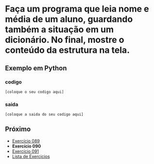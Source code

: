 # Faça um programa que leia nome e média de um aluno, guardando também a situação em um dicionário. No final, mostre o conteúdo da estrutura na tela.

## Exemplo em Python

### codigo

``` python
[coloque o seu codigo aqui]
```

### saida

```
[coloque a saida do seu codigo aqui]
```

## Próximo

- [Exercício 089](../../089python)
- **Exercício 090**
- [Exercício 091](../../091python)
- [Lista de Exercicios](../../)

